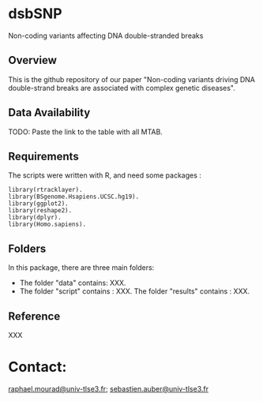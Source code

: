# dsbSNP
Non-coding variants affecting DNA double-stranded breaks

## Overview

This is the github repository of our paper "Non-coding variants driving DNA double-strand breaks are associated with complex genetic diseases".

## Data Availability

TODO: Paste the link to the table with all MTAB.

## Requirements

The scripts were written with R, and need some packages :

    library(rtracklayer).
    library(BSgenome.Hsapiens.UCSC.hg19).
    library(ggplot2).
    library(reshape2).
    library(dplyr).
    library(Homo.sapiens).


## Folders

In this package, there are three main folders:

- The folder "data" contains: XXX.
- The folder "script" contains : XXX.
  The folder "results" contains : XXX.

## Reference

XXX

# Contact: 
raphael.mourad@univ-tlse3.fr; sebastien.auber@univ-tlse3.fr
